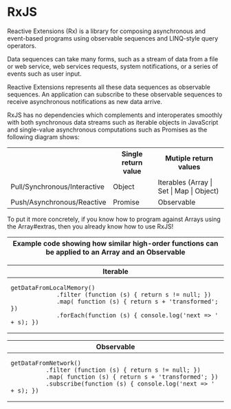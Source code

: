 # RxJS

Reactive Extensions (Rx) is a library for composing asynchronous and event-based programs using observable sequences and LINQ-style query operators.

Data sequences can take many forms, such as a stream of data from a file or web service, web services requests, system notifications, or a series of events such as user input.

Reactive Extensions represents all these data sequences as observable sequences. An application can subscribe to these observable sequences to receive asynchronous notifications as new data arrive.

RxJS has no dependencies which complements and interoperates smoothly with both synchronous data streams such as iterable objects in JavaScript and single-value asynchronous computations such as Promises as the following diagram shows:

<center>
<table>
   <th></th><th>Single return value</th><th>Mutiple return values</th>
   <tr>
      <td>Pull/Synchronous/Interactive</td>
      <td>Object</td>
      <td>Iterables (Array | Set | Map | Object)</td>
   </tr>
   <tr>
      <td>Push/Asynchronous/Reactive</td>
      <td>Promise</td>
      <td>Observable</td>
   </tr>
</table>
</center>

To put it more concretely, if you know how to program against Arrays using the Array#extras, then you already know how to use RxJS!

<center><table>
 <thead>
  <tr><th style="text-align:center;" colspan="2">Example code showing how similar high-order functions can be applied to an Array and an Observable</th></tr>
 </thead>
 <tbody>
  <center>
    <table>
         <thead>
           <tr><th style="text-align:center;" colspan="2">Iterable</th></tr>
         </thead>
         <tbody>
           <tr>
             <td colspan="2"><pre><code>getDataFromLocalMemory()
             .filter (function (s) { return s != null; })
             .map( function (s) { return s + 'transformed'; })
             .forEach(function (s) { console.log('next => ' + s); })</code></pre></td>
           </tr>
         </tbody>
    </table>
  </center>
  <center>
    <table>
      <thead>
        <tr><th style="text-align:center;" colspan="2">Observable</th></tr>
      </thead>
      <tbody>
        <tr>
          <td colspan="2"><pre><code>getDataFromNetwork()
          .filter (function (s) { return s != null; })
          .map( function (s) { return s + 'transformed'; })
          .subscribe(function (s) { console.log('next => ' + s); })</code></pre></td>
        </tr>
      </tbody>
    </table>
  </center>
 </tbody>
</table></center>
